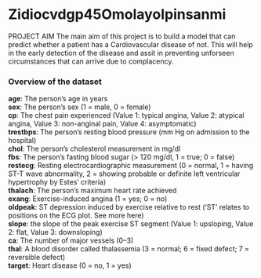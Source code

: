 # Zidiocvdgp45OmolayoIpinsanmi

PROJECT AIM
The main aim of this project is to build a model that can predict whether a patient has a Cardiovascular disease of not. This will help in the early detection of the disease and assit in preventing unforseen circumstances that can arrive due to complacency.

###  Overview of the dataset
__age__: The person’s age in years <br>
__sex__: The person’s sex (1 = male, 0 = female) <br>
__cp__: The chest pain experienced (Value 1: typical angina, Value 2: atypical angina, Value 3: non-anginal pain, Value 4: asymptomatic)<br>
__trestbps__: The person’s resting blood pressure (mm Hg on admission to the hospital) <br>
__chol__: The person’s cholesterol measurement in mg/dl <br>
__fbs__: The person’s fasting blood sugar (> 120 mg/dl, 1 = true; 0 = false) <br>
__restecg__: Resting electrocardiographic measurement (0 = normal, 1 = having ST-T wave abnormality, 2 = showing probable or definite left ventricular hypertrophy by Estes’ criteria) <br>
__thalach__: The person’s maximum heart rate achieved <br>
__exang__: Exercise-induced angina (1 = yes; 0 = no) <br>
__oldpeak__: ST depression induced by exercise relative to rest (‘ST’ relates to positions on the ECG plot. See more here) <br>
__slope__: the slope of the peak exercise ST segment (Value 1: upsloping, Value 2: flat, Value 3: downsloping) <br>
__ca__: The number of major vessels (0–3) <br>
__thal__: A blood disorder called thalassemia (3 = normal; 6 = fixed defect; 7 = reversible defect) <br>
__target__: Heart disease (0 = no, 1 = yes) <br>
